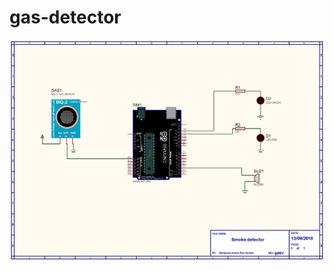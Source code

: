 # gas-detector

![smoke detector](https://github.com/med0amine/smoke-detector/blob/main/images/smoke%20detector.png)
